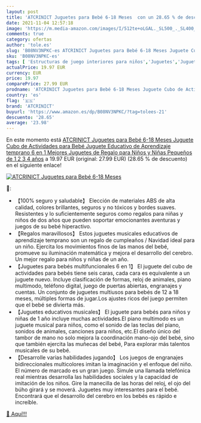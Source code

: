 ```yaml
---
layout: post
title: 'ATCRINICT Juguetes para Bebé 6-18 Meses  con un 28.65 % de descuento'
date: 2021-11-04 12:57:18
image: 'https://m.media-amazon.com/images/I/512te+oLGAL._SL500_._SL400_.jpg'
comments: true
category: ofertas
author: 'tole.es'
slug: 'B08NV3NPKC-es ATCRINICT Juguetes para Bebé 6-18 Meses Juguete Cubo de...'
sku: 'B08NV3NPKC-es'
tags: [ 'Estructuras de juego interiores para niños','Juguetes','Juguetes para Bebés y primera infancia','Juguetes y juegos','atcrinict','bebé', ]
actualPrice: 19.97 EUR
currency: EUR
price: 19.97
comparePrice: 27.99 EUR
prodname: 'ATCRINICT Juguetes para Bebé 6-18 Meses Juguete Cubo de Actividades para Bebé  Juguete Educativo de Aprendizaje temprano 6 en 1 Mejores Juguetes de Regalo para Niños y Niñas Pequeños de 1 2 3 4 años'
country: 'es'
flag: '🇪🇸'
brand: 'ATCRINICT'
buyurl: 'https://www.amazon.es/dp/B08NV3NPKC/?tag=tolees-21'
descuento: '28.65'
average: '23.98'
---
```


En este momento está [ATCRINICT Juguetes para Bebé 6-18 Meses Juguete Cubo de Actividades para Bebé  Juguete Educativo de Aprendizaje temprano 6 en 1 Mejores Juguetes de Regalo para Niños y Niñas Pequeños de 1 2 3 4 años](https://www.amazon.es/dp/B08NV3NPKC/?tag=tolees-21) a 19.97 EUR (original: 27.99 EUR) (28.65 %  de descuento) en el siguiente enlace!

[![ATCRINICT Juguetes para Bebé 6-18 Meses ](https://m.media-amazon.com/images/I/512te+oLGAL._SL500_._SL400_.jpg)](https://www.amazon.es/dp/B08NV3NPKC/?tag=tolees-21)

🔎:

- 【100% seguro y saludable】 Elección de materiales ABS de alta calidad, colores brillantes, seguros y no tóxicos y bordes suaves. Resistentes y lo suficientemente seguros como regalos para niñas y niños de dos años que pueden soportar emocionantes aventuras y juegos de su bebé hiperactivo.
- 【Regalos maravillosos】 Estos juguetes musicales educativos de aprendizaje temprano son un regalo de cumpleaños / Navidad ideal para un niño. Ejercita los movimientos finos de las manos del bebé, promueve su iluminación matemática y mejora el desarrollo del cerebro. Un mejor regalo para niños y niñas de un año.
- 【Juguetes para bebés multifuncionales 6 en 1】 El juguete del cubo de actividades para bebés tiene seis caras, cada cara es equivalente a un juguete nuevo. Incluye clasificación de formas, reloj de animales, piano multimodo, teléfono digital, juego de puertas abiertas, engranajes y cuentas. Un conjunto de juguetes multiusos para bebés de 12 a 18 meses, múltiples formas de jugar.Los ajustes ricos del juego permiten que el bebé se divierta más.
- 【Juguetes educativos musicales】 El juguete para bebés para niños y niñas de 1 año incluye muchas actividades.El piano multimodo es un juguete musical para niños, como el sonido de las teclas del piano, sonidos de animales, canciones para niños, etc.El diseño único del tambor de mano no solo mejora la coordinación mano-ojo del bebé, sino que también ejercita las muñecas del bebé, Para explorar más talentos musicales de su bebé.
- 【Desarrolle varias habilidades jugando】 Los juegos de engranajes bidireccionales multicolores imitan la imaginación y el enfoque del niño. El número de marcado es un gran juego. Simule una llamada telefónica real mientras desarrolla las habilidades sociales y la capacidad de imitación de los niños. Gire la manecilla de las horas del reloj, el ojo del búho girará y se moverá. Juguetes muy interesantes para el bebé. Encontrará que el desarrollo del cerebro en los bebés es rápido e increíble.

[🛒 Aquí!!!](https://www.amazon.es/dp/B08NV3NPKC/?tag=tolees-21)
